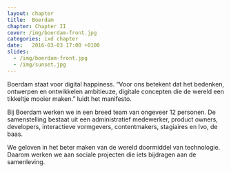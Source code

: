 ```yaml
---
layout: chapter
title:  Boerdam
chapter: Chapter II
cover: /img/boerdam-front.jpg
categories: ixd chapter
date:   2016-03-03 17:00 +0100
slides:
  - /img/boerdam-front.jpg
  - /img/sunset.jpg
---
```


Boerdam staat voor digital happiness. “Voor ons betekent dat het bedenken, ontwerpen en ontwikkelen ambitieuze, digitale concepten die de wereld een tikkeltje mooier maken.” luidt het manifesto.

Bij Boerdam werken we in een breed team van ongeveer 12 personen. De samenstelling bestaat uit een administratief medewerker, product owners, developers, interactieve vormgevers, contentmakers, stagiaires en Ivo, de baas.

We geloven in het beter maken van de wereld doormiddel van technologie. Daarom werken we aan sociale projecten die iets bijdragen aan de samenleving.